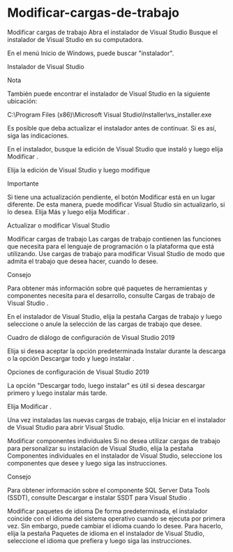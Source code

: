 # Modificar-cargas-de-trabajo
Modificar cargas de trabajo
Abra el instalador de Visual Studio
Busque el instalador de Visual Studio en su computadora.

En el menú Inicio de Windows, puede buscar "instalador".

Instalador de Visual Studio

 Nota

También puede encontrar el instalador de Visual Studio en la siguiente ubicación:

C:\Program Files (x86)\Microsoft Visual Studio\Installer\vs_installer.exe

Es posible que deba actualizar el instalador antes de continuar. Si es así, siga las indicaciones.

En el instalador, busque la edición de Visual Studio que instaló y luego elija Modificar .

Elija la edición de Visual Studio y luego modifique

 Importante

Si tiene una actualización pendiente, el botón Modificar está en un lugar diferente. De esta manera, puede modificar Visual Studio sin actualizarlo, si lo desea. Elija Más y luego elija Modificar .

Actualizar o modificar Visual Studio

Modificar cargas de trabajo
Las cargas de trabajo contienen las funciones que necesita para el lenguaje de programación o la plataforma que está utilizando. Use cargas de trabajo para modificar Visual Studio de modo que admita el trabajo que desea hacer, cuando lo desee.

 Consejo

Para obtener más información sobre qué paquetes de herramientas y componentes necesita para el desarrollo, consulte Cargas de trabajo de Visual Studio .

En el instalador de Visual Studio, elija la pestaña Cargas de trabajo y luego seleccione o anule la selección de las cargas de trabajo que desee.

Cuadro de diálogo de configuración de Visual Studio 2019

Elija si desea aceptar la opción predeterminada Instalar durante la descarga o la opción Descargar todo y luego instalar .

Opciones de configuración de Visual Studio 2019

La opción "Descargar todo, luego instalar" es útil si desea descargar primero y luego instalar más tarde.

Elija Modificar .

Una vez instaladas las nuevas cargas de trabajo, elija Iniciar en el instalador de Visual Studio para abrir Visual Studio.

Modificar componentes individuales
Si no desea utilizar cargas de trabajo para personalizar su instalación de Visual Studio, elija la pestaña Componentes individuales en el instalador de Visual Studio, seleccione los componentes que desee y luego siga las instrucciones.

 Consejo

Para obtener información sobre el componente SQL Server Data Tools (SSDT), consulte Descargar e instalar SSDT para Visual Studio .

Modificar paquetes de idioma
De forma predeterminada, el instalador coincide con el idioma del sistema operativo cuando se ejecuta por primera vez. Sin embargo, puede cambiar el idioma cuando lo desee. Para hacerlo, elija la pestaña Paquetes de idioma en el instalador de Visual Studio, seleccione el idioma que prefiera y luego siga las instrucciones.
